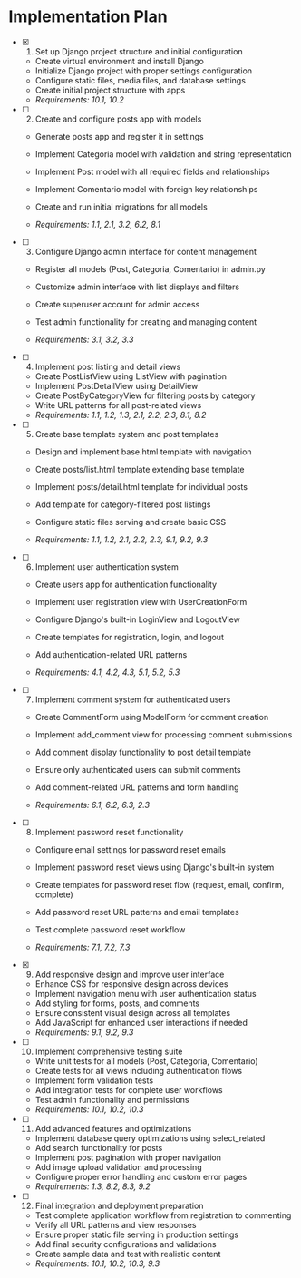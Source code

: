 # Implementation Plan

- [x] 1. Set up Django project structure and initial configuration


  - Create virtual environment and install Django
  - Initialize Django project with proper settings configuration
  - Configure static files, media files, and database settings
  - Create initial project structure with apps
  - _Requirements: 10.1, 10.2_



- [ ] 2. Create and configure posts app with models
  - Generate posts app and register it in settings
  - Implement Categoria model with validation and string representation
  - Implement Post model with all required fields and relationships
  - Implement Comentario model with foreign key relationships


  - Create and run initial migrations for all models
  - _Requirements: 1.1, 2.1, 3.2, 6.2, 8.1_

- [ ] 3. Configure Django admin interface for content management
  - Register all models (Post, Categoria, Comentario) in admin.py


  - Customize admin interface with list displays and filters
  - Create superuser account for admin access
  - Test admin functionality for creating and managing content
  - _Requirements: 3.1, 3.2, 3.3_



- [ ] 4. Implement post listing and detail views
  - Create PostListView using ListView with pagination
  - Implement PostDetailView using DetailView
  - Create PostByCategoryView for filtering posts by category
  - Write URL patterns for all post-related views
  - _Requirements: 1.1, 1.2, 1.3, 2.1, 2.2, 2.3, 8.1, 8.2_



- [ ] 5. Create base template system and post templates
  - Design and implement base.html template with navigation
  - Create posts/list.html template extending base template
  - Implement posts/detail.html template for individual posts
  - Add template for category-filtered post listings



  - Configure static files serving and create basic CSS
  - _Requirements: 1.1, 1.2, 2.1, 2.2, 2.3, 9.1, 9.2, 9.3_

- [ ] 6. Implement user authentication system
  - Create users app for authentication functionality


  - Implement user registration view with UserCreationForm
  - Configure Django's built-in LoginView and LogoutView
  - Create templates for registration, login, and logout
  - Add authentication-related URL patterns
  - _Requirements: 4.1, 4.2, 4.3, 5.1, 5.2, 5.3_




- [ ] 7. Implement comment system for authenticated users
  - Create CommentForm using ModelForm for comment creation
  - Implement add_comment view for processing comment submissions
  - Add comment display functionality to post detail template
  - Ensure only authenticated users can submit comments


  - Add comment-related URL patterns and form handling
  - _Requirements: 6.1, 6.2, 6.3, 2.3_

- [ ] 8. Implement password reset functionality
  - Configure email settings for password reset emails
  - Implement password reset views using Django's built-in system


  - Create templates for password reset flow (request, email, confirm, complete)
  - Add password reset URL patterns and email templates
  - Test complete password reset workflow
  - _Requirements: 7.1, 7.2, 7.3_

- [x] 9. Add responsive design and improve user interface



  - Enhance CSS for responsive design across devices
  - Implement navigation menu with user authentication status
  - Add styling for forms, posts, and comments
  - Ensure consistent visual design across all templates
  - Add JavaScript for enhanced user interactions if needed
  - _Requirements: 9.1, 9.2, 9.3_

- [ ] 10. Implement comprehensive testing suite
  - Write unit tests for all models (Post, Categoria, Comentario)
  - Create tests for all views including authentication flows
  - Implement form validation tests
  - Add integration tests for complete user workflows
  - Test admin functionality and permissions
  - _Requirements: 10.1, 10.2, 10.3_

- [ ] 11. Add advanced features and optimizations
  - Implement database query optimizations using select_related
  - Add search functionality for posts
  - Implement post pagination with proper navigation
  - Add image upload validation and processing
  - Configure proper error handling and custom error pages
  - _Requirements: 1.3, 8.2, 8.3, 9.2_

- [ ] 12. Final integration and deployment preparation
  - Test complete application workflow from registration to commenting
  - Verify all URL patterns and view responses
  - Ensure proper static file serving in production settings
  - Add final security configurations and validations
  - Create sample data and test with realistic content
  - _Requirements: 10.1, 10.2, 10.3, 9.3_